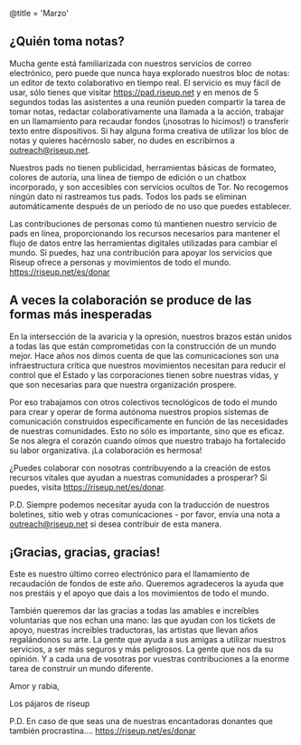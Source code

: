 @title = 'Marzo'


¿Quién toma notas?
------------------

Mucha gente está familiarizada con nuestros servicios de correo electrónico, pero puede que nunca haya explorado nuestros bloc de notas: un editor de texto colaborativo en tiempo real. El servicio es muy fácil de usar, sólo tienes que visitar https://pad.riseup.net y en menos de 5 segundos todas las asistentes a una reunión pueden compartir la tarea de tomar notas, redactar colaborativamente una llamada a la acción, trabajar en un llamamiento para recaudar fondos (¡nosotras lo hicimos!) o transferir texto entre dispositivos. Si hay alguna forma creativa de utilizar los bloc de notas y quieres hacérnoslo saber, no dudes en escribirnos a outreach@riseup.net.

Nuestros pads no tienen publicidad, herramientas básicas de formateo, colores de autoría, una línea de tiempo de edición o un chatbox incorporado, y son accesibles con servicios ocultos de Tor. No recogemos ningún dato ni rastreamos tus pads. Todos los pads se eliminan automáticamente después de un periodo de no uso que puedes establecer.

Las contribuciones de personas como tú mantienen nuestro servicio de pads en línea, proporcionando los recursos necesarios para mantener el flujo de datos entre las herramientas digitales utilizadas para cambiar el mundo. Si puedes, haz una contribución para apoyar los servicios que Riseup ofrece a personas y movimientos de todo el mundo. https://riseup.net/es/donar


A veces la colaboración se produce de las formas más inesperadas
----------------------------------------------------------------

En la intersección de la avaricia y la opresión, nuestros brazos están unidos a todas las que están comprometidas con la construcción de un mundo mejor. Hace años nos dimos cuenta de que las comunicaciones son una infraestructura crítica que nuestros movimientos necesitan para reducir el control que el Estado y las corporaciones tienen sobre nuestras vidas, y que son necesarias para que nuestra organización prospere. 

Por eso trabajamos con otros colectivos tecnológicos de todo el mundo para crear y operar de forma autónoma nuestros propios sistemas de comunicación construidos específicamente en función de las necesidades de nuestras comunidades. Esto no sólo es importante, sino que es eficaz. Se nos alegra el corazón cuando oímos que nuestro trabajo ha fortalecido su labor organizativa. ¡La colaboración es hermosa!

¿Puedes colaborar con nosotras contribuyendo a la creación de estos recursos vitales que ayudan a nuestras comunidades a prosperar? Si puedes, visita https://riseup.net/es/donar.

P.D. Siempre podemos necesitar ayuda con la traducción de nuestros boletines, sitio web y otras comunicaciones - por favor, envía una nota a outreach@riseup.net si desea contribuir de esta manera.


¡Gracias, gracias, gracias!
-------------------------------------

Este es nuestro último correo electrónico para el llamamiento de recaudación de fondos de este año. Queremos agradeceros la ayuda que nos prestáis y el apoyo que dais a los movimientos de todo el mundo.

También queremos dar las gracias a todas las amables e increíbles voluntarias que nos echan una mano: las que ayudan con los tickets de apoyo, nuestras increíbles traductoras, las artistas que llevan años regalándonos su arte. La gente que ayuda a sus amigas a utilizar nuestros servicios, a ser más seguros y más peligrosos. La gente que nos da su opinión. Y a cada una de vosotras por vuestras contribuciones a la enorme tarea de construir un mundo diferente.

Amor y rabia,

Los pájaros de riseup

P.D. En caso de que seas una de nuestras encantadoras donantes que también procrastina.... https://riseup.net/es/donar